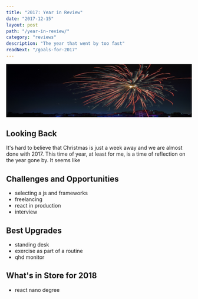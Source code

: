 ```yaml
---
title: "2017: Year in Review"
date: "2017-12-15"
layout: post
path: "/year-in-review/"
category: "reviews"
description: "The year that went by too fast"
readNext: "/goals-for-2017"
---
```


![fireworks](./fireworks.jpeg)

## Looking Back

It's hard to believe that Christmas is just a week away and we are almost done with 2017. This time of year, at least for me, is a time of reflection on the year gone by. It seems like

## Challenges and Opportunities

* selecting a js and frameworks
* freelancing
* react in production
* interview

## Best Upgrades

* standing desk
* exercise as part of a routine
* qhd monitor

## What's in Store for 2018

* react nano degree
